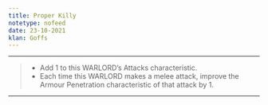 ```yaml
---
title: Proper Killy
notetype: nofeed
date: 23-10-2021
klan: Goffs
---
```


---

>-   Add 1 to this WARLORD’s Attacks characteristic.
>-   Each time this WARLORD makes a melee attack, improve the Armour Penetration characteristic of that attack by 1.

---